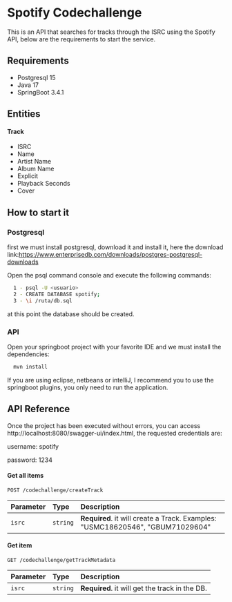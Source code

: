 
# Spotify Codechallenge

This is an API that searches for tracks through the ISRC using the Spotify API, below are the requirements to start the service.


## Requirements

- Postgresql 15
- Java 17
- SpringBoot 3.4.1


## Entities
#### Track
- ISRC
- Name
- Artist Name
- Album Name
- Explicit
- Playback Seconds
- Cover


## How to start it

### Postgresql

first we must install postgresql, download it and install it, here the download link:https://www.enterprisedb.com/downloads/postgres-postgresql-downloads

Open the psql command console and execute the following commands:

```bash
  1 - psql -U <usuario>
  2 - CREATE DATABASE spotify;
  3 - \i /ruta/db.sql
```

at this point the database should be created.

### API

Open your springboot project with your favorite IDE and we must install the dependencies:

```bash
  mvn install
```

If you are using eclipse, netbeans or intelliJ, I recommend you to use the springboot plugins, you only need to run the application.


## API Reference

Once the project has been executed without errors, you can access http://localhost:8080/swagger-ui/index.html, the requested credentials are:

username: spotify

password: 1234

#### Get all items

```http
POST /codechallenge/createTrack
```

| Parameter | Type     | Description                |
| :-------- | :------- | :------------------------- |
| `isrc` | `string` | **Required**. it will create a Track. Examples: "USMC18620546", "GBUM71029604" |

#### Get item

```http
GET /codechallenge/getTrackMetadata
```

| Parameter | Type     | Description                       |
| :-------- | :------- | :-------------------------------- |
| `isrc`      | `string` | **Required**. it will get the track in the DB. |
